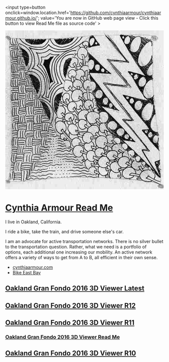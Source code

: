 <span style=display:none; >[You are now in GitHub source code view - click this link to view Read Me file as a web page]
( https://cynthiaarmour.github.io/index.html#readme.md "View file as a web page." ) </span>
<input type=button onclick=window.location.href='https://github.com/cynthiaarmour/cynthiaarmour.github.io/'; value='You are now in GitHub web page view - Click this button to view Read Me file as source code' >



![]( cynthia-draw-lightning.jpg )

[Cynthia Armour Read Me]( index.html )
===

I live in Oakland, California. 

I ride a bike, take the train, and drive someone else's car. 

I am an advocate for active transportation networks. 
There is no silver bullet to the transportation question. 
Rather, what we need is a portfolio of options, each additional one increasing our mobility. 
An active network offers a variety of ways to get from A to B, all efficient in their own sense.  

* [cynthiaarmour.com]( http://www.cynthiaarmour.com/ )
* [Bike East Bay]( https://bikeeastbay.org/staff )


## [Oakland Gran Fondo 2016 3D Viewer Latest]( https://cynthiaarmour.github.io/oakland-gran-fondo-2016/ )

## [Oakland Gran Fondo 2016 3D Viewer R12]( https://cynthiaarmour.github.io/oakland-gran-fondo-2016/r12/ )

## [Oakland Gran Fondo 2016 3D Viewer R11]( https://cynthiaarmour.github.io/oakland-gran-fondo-2016/r11/ )

### [Oakland Gran Fondo 2016 3D Viewer Read Me]( https://cynthiaarmour.github.io/oakland-gran-fondo-2016/#readme.md )

## [Oakland Gran Fondo 2016 3D Viewer R10]( https://cynthiaarmour.github.io/oakland-gran-fondo-2016 )